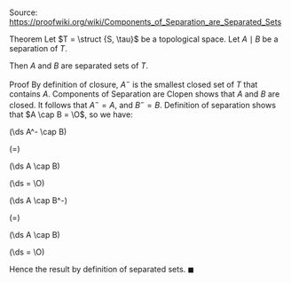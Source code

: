 # 

Source: https://proofwiki.org/wiki/Components_of_Separation_are_Separated_Sets

Theorem
Let $T = \struct {S, \tau}$ be a topological space.
Let $A \mid B$ be a separation of $T$.

Then $A$ and $B$ are separated sets of $T$.


Proof
By definition of closure, $A^-$ is the smallest closed set of $T$ that contains $A$.
Components of Separation are Clopen shows that $A$ and $B$ are closed.
It follows that $A^- = A$, and $B^- = B$.
Definition of separation shows that $A \cap B = \O$, so we have:














\(\ds A^- \cap B\)

\(=\)







\(\ds A \cap B\)

\(\ds = \O\)


















\(\ds A \cap B^-\)

\(=\)







\(\ds A \cap B\)

\(\ds = \O\)








Hence the result by definition of separated sets.
$\blacksquare$





